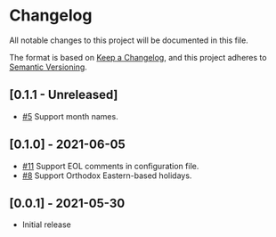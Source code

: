 # Changelog
All notable changes to this project will be documented in this file.

The format is based on [Keep a Changelog](https://keepachangelog.com/en/1.0.0/),
and this project adheres to [Semantic Versioning](https://semver.org/spec/v2.0.0.html).

## [0.1.1 - Unreleased]

- [#5](https://github.com/itsallcode/holiday-calculator/issues/11) Support month names.

## [0.1.0] - 2021-06-05

- [#11](https://github.com/itsallcode/holiday-calculator/issues/11) Support EOL comments in configuration file.
- [#8](https://github.com/itsallcode/holiday-calculator/issues/8) Support Orthodox Eastern-based holidays.

## [0.0.1] - 2021-05-30

- Initial release
